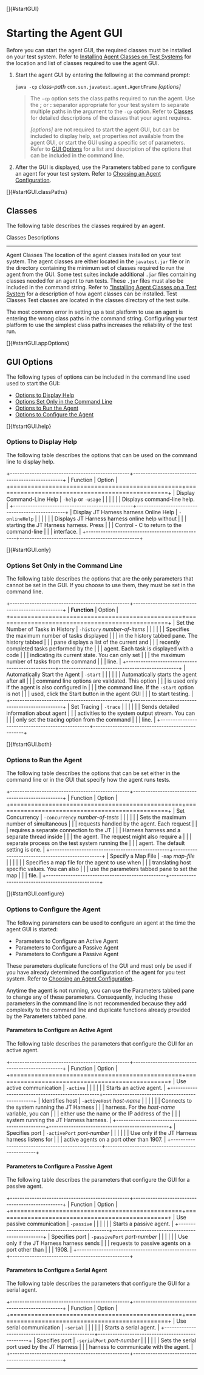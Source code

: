 
[]{#startGUI}

# Starting the Agent GUI

Before you can start the agent GUI, the required classes must be installed on your test system.
Refer to [Installing Agent Classes on Test Systems](loadingClasses.html) for the location and list
of classes required to use the agent GUI.

1.  Start the agent GUI by entering the following at the command prompt:

    `java -cp` *class-path* `com.sun.javatest.agent.AgentFrame` *\[options\]*

    > The `-cp` option sets the class paths required to run the agent. Use the **;** or **:**
    > separator appropriate for your test system to separate multiple paths in the argument to the
    > `-cp` option. Refer to [Classes](#startGUI.classPaths) for detailed descriptions of the
    > classes that your agent requires.
    >
    > *\[options\]* are not required to start the agent GUI, but can be included to display help,
    > set properties not available from the agent GUI, or start the GUI using a specific set of
    > parameters. Refer to [GUI Options](#startGUI.appOptions) for a list and description of the
    > options that can be included in the command line.

2.  After the GUI is displayed, use the Parameters tabbed pane to configure an agent for your test
    system. Refer to [Choosing an Agent Configuration](choosingAgents.html).

[]{#startGUI.classPaths}

## Classes

The following table describes the classes required by an agent.

  Classes         Descriptions
  --------------- -----------------------------------------------------------------------------------------------------------------------------------------------------------------------------------------------------------------------------------------------------------------------------------------------------------------------------------------------------------------------------------------------------------------------------------------------------------------------------------------------------------------------------------------------
  Agent Classes   The location of the agent classes installed on your test system. The agent classes are either located in the `javatest.jar` file or in the directory containing the minimum set of classes required to run the agent from the GUI. Some test suites include additional `.jar` files containing classes needed for an agent to run tests. These `.jar` files must also be included in the command string. Refer to [\"Installing Agent Classes on a Test System](loadingClasses.html) for a description of how agent classes can be installed.
  Test Classes    Test classes are located in the classes directory of the test suite.

The most common error in setting up a test platform to use an agent is entering the wrong class
paths in the command string. Configuring your test platform to use the simplest class paths
increases the reliability of the test run.

[]{#startGUI.appOptions}

## GUI Options

The following types of options can be included in the command line used used to start the GUI:

-   [Options to Display Help](#startGUI.help)
-   [Options Set Only in the Command Line](#startGUI.only)
-   [Options to Run the Agent](#startGUI.both)
-   [Options to Configure the Agent](#startGUI.configure)

[]{#startGUI.help}

### Options to Display Help

The following table describes the options that can be used on the command line to display help.

+-------------------------------------------------+-------------------------------------------------+
| Function                                        | Option                                          |
+=================================================+=================================================+
| Display Command-Line Help                       | `-help` or `-usage`                             |
|                                                 |                                                 |
|                                                 | Displays command-line help.                     |
+-------------------------------------------------+-------------------------------------------------+
| Display JT Harness harness Online Help          | `-onlineHelp`                                   |
|                                                 |                                                 |
|                                                 | Displays JT Harness harness online help without |
|                                                 | starting the JT Harness harness. Press          |
|                                                 | Control - C to return to the command-line       |
|                                                 | interface.                                      |
+-------------------------------------------------+-------------------------------------------------+

[]{#startGUI.only}

### Options Set Only in the Command Line

The following table describes the options that are the only parameters that cannot be set in the
GUI. If you choose to use them, they must be set in the command line.

+-------------------------------------------------+-------------------------------------------------+
| **Function**                                    | Option                                          |
+=================================================+=================================================+
| Set the Number of Tasks in History              | `-history` *number-of-items*                    |
|                                                 |                                                 |
|                                                 | Specifies the maximum number of tasks displayed |
|                                                 | in the history tabbed pane. The history tabbed  |
|                                                 | pane displays a list of the current and         |
|                                                 | recently completed tasks performed by the       |
|                                                 | agent. Each task is displayed with a code       |
|                                                 | indicating its current state. You can only set  |
|                                                 | the maximum number of tasks from the command    |
|                                                 | line.                                           |
+-------------------------------------------------+-------------------------------------------------+
| Automatically Start the Agent                   | `-start`                                        |
|                                                 |                                                 |
|                                                 | Automatically starts the agent after all        |
|                                                 | command line options are validated. This option |
|                                                 | is used only if the agent is also configured in |
|                                                 | the command line. If the `-start` option is not |
|                                                 | used, click the Start button in the agent GUI   |
|                                                 | to start testing.                               |
+-------------------------------------------------+-------------------------------------------------+
| Set Tracing                                     | `-trace`                                        |
|                                                 |                                                 |
|                                                 | Sends detailed information about agent          |
|                                                 | activities to the system output stream. You can |
|                                                 | only set the tracing option from the command    |
|                                                 | line.                                           |
+-------------------------------------------------+-------------------------------------------------+

[]{#startGUI.both}

### Options to Run the Agent

The following table describes the options that can be set either in the command line or in the GUI
that specify how the agent runs tests.

+-------------------------------------------------+-------------------------------------------------+
| Function                                        | Option                                          |
+=================================================+=================================================+
| Set Concurrency                                 | `-concurrency` *number-of-tests*                |
|                                                 |                                                 |
|                                                 | Sets the maximum number of simultaneous         |
|                                                 | requests handled by the agent. Each request     |
|                                                 | requires a separate connection to the JT        |
|                                                 | Harness harness and a separate thread inside    |
|                                                 | the agent. The request might also require a     |
|                                                 | separate process on the test system running the |
|                                                 | agent. The default setting is one.              |
+-------------------------------------------------+-------------------------------------------------+
| Specify a Map File                              | `-map` *map-file*                               |
|                                                 |                                                 |
|                                                 | Specifies a map file for the agent to use when  |
|                                                 | translating host specific values. You can also  |
|                                                 | use the parameters tabbed pane to set the map   |
|                                                 | file.                                           |
+-------------------------------------------------+-------------------------------------------------+

[]{#startGUI.configure}

### Options to Configure the Agent

The following parameters can be used to configure an agent at the time the agent GUI is started:

-   Parameters to Configure an Active Agent
-   Parameters to Configure a Passive Agent
-   Parameters to Configure a Passive Agent

These parameters duplicate functions of the GUI and must only be used if you have already determined
the configuration of the agent for you test system. Refer to [Choosing an Agent
Configuration](choosingAgents.html).

Anytime the agent is not running, you can use the Parameters tabbed pane to change any of these
parameters. Consequently, including these parameters in the command line is not recommended because
they add complexity to the command line and duplicate functions already provided by the Parameters
tabbed pane.

#### Parameters to Configure an Active Agent

The following table describes the parameters that configure the GUI for an active agent.

+-------------------------------------------------+-------------------------------------------------+
| Function                                        | Option                                          |
+=================================================+=================================================+
| Use active communication                        | `-active`                                       |
|                                                 |                                                 |
|                                                 | Starts an active agent.                         |
+-------------------------------------------------+-------------------------------------------------+
| Identifies host                                 | `-activeHost` *host-name*                       |
|                                                 |                                                 |
|                                                 | Connects to the system running the JT Harness   |
|                                                 | harness. For the *host-name* variable, you can  |
|                                                 | either use the name or the IP address of the    |
|                                                 | system running the JT Harness harness.          |
+-------------------------------------------------+-------------------------------------------------+
| Specifies port                                  | `-activePort` *port-number*                     |
|                                                 |                                                 |
|                                                 | Use only if the JT Harness harness listens for  |
|                                                 | active agents on a port other than 1907.        |
+-------------------------------------------------+-------------------------------------------------+

#### Parameters to Configure a Passive Agent

The following table describes the parameters that configure the GUI for a passive agent.

+-------------------------------------------------+-------------------------------------------------+
| Function                                        | Option                                          |
+=================================================+=================================================+
| Use passive communication                       | `-passive`                                      |
|                                                 |                                                 |
|                                                 | Starts a passive agent.                         |
+-------------------------------------------------+-------------------------------------------------+
| Specifies port                                  | `-passivePort` *port-number*                    |
|                                                 |                                                 |
|                                                 | Use only if the JT Harness harness sends        |
|                                                 | requests to passive agents on a port other than |
|                                                 | 1908.                                           |
+-------------------------------------------------+-------------------------------------------------+

#### Parameters to Configure a Serial Agent

The following table describes the parameters that configure the GUI for a serial agent.

+-------------------------------------------------+-------------------------------------------------+
| Function                                        | Option                                          |
+=================================================+=================================================+
| Use serial communication                        | `-serial`                                       |
|                                                 |                                                 |
|                                                 | Starts a serial agent.                          |
+-------------------------------------------------+-------------------------------------------------+
| Specifies port                                  | `-serialPort` *port-number*                     |
|                                                 |                                                 |
|                                                 | Sets the serial port used by the JT Harness     |
|                                                 | harness to communicate with the agent.          |
+-------------------------------------------------+-------------------------------------------------+

----------------------------------------------------------------------------------------------------


